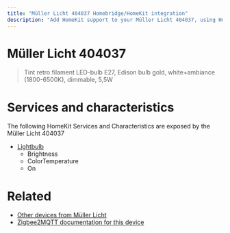 ```yaml
---
title: "Müller Licht 404037 Homebridge/HomeKit integration"
description: "Add HomeKit support to your Müller Licht 404037, using Homebridge, Zigbee2MQTT and homebridge-z2m."
---
```

<!---
This file has been GENERATED using src/docgen/docgen.ts
DO NOT EDIT THIS FILE MANUALLY!
-->
# Müller Licht 404037
> Tint retro filament LED-bulb E27, Edison bulb gold, white+ambiance (1800-6500K), dimmable, 5,5W


# Services and characteristics
The following HomeKit Services and Characteristics are exposed by
the Müller Licht 404037

* [Lightbulb](../../light.md)
  * Brightness
  * ColorTemperature
  * On


# Related
* [Other devices from Müller Licht](../index.md#muller_licht)
* [Zigbee2MQTT documentation for this device](https://www.zigbee2mqtt.io/devices/404037.html)
